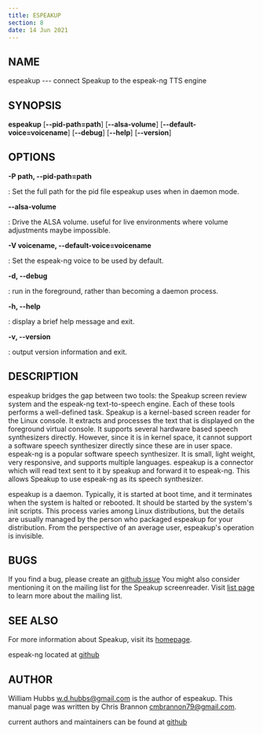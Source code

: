 ```yaml
---
title: ESPEAKUP
section: 8
date: 14 Jun 2021
---
```

<!-- markdownlint-disable MD036 -->

## NAME

espeakup --- connect Speakup to the espeak-ng TTS engine

## SYNOPSIS

**espeakup** \[**\--pid-path=path**\] \[**\--alsa-volume**\]
\[**\--default-voice=voicename**\] \[**\--debug**\] \[**\--help**\]
\[**\--version**\]

## OPTIONS

**-P path, \--pid-path=path**

:   Set the full path for the pid file espeakup uses when in daemon mode.

**\--alsa-volume**

:   Drive the ALSA volume. useful for live environments where volume
    adjustments maybe impossible.

**-V voicename, \--default-voice=voicename**

:   Set the espeak-ng voice to be used by default.

**-d, \--debug**

:   run in the foreground, rather than becoming a daemon process.

**-h, \--help**

:   display a brief help message and exit.

**-v, \--version**

:   output version information and exit.

## DESCRIPTION

espeakup bridges the gap between two tools: the Speakup screen review
system and the espeak-ng text-to-speech engine. Each of these tools
performs a well-defined task. Speakup is a kernel-based screen reader
for the Linux console. It extracts and processes the text that is
displayed on the foreground virtual console. It supports several
hardware based speech synthesizers directly. However, since it is in
kernel space, it cannot support a software speech synthesizer directly
since these are in user space. espeak-ng is a popular software speech
synthesizer. It is small, light weight, very responsive, and supports
multiple languages. espeakup is a connector which will read text sent to
it by speakup and forward it to espeak-ng. This allows Speakup to use
espeak-ng as its speech synthesizer.

espeakup is a daemon. Typically, it is started at boot time, and it
terminates when the system is halted or rebooted. It should be started
by the system's init scripts. This process varies among Linux
distributions, but the details are usually managed by the person who
packaged espeakup for your distribution. From the perspective of an
average user, espeakup's operation is invisible.

## BUGS

If you find a bug, please create an
[github issue](https://github.com/linux-speakup/espeakup/issues)
You might also consider mentioning it on the mailing list for the Speakup screenreader. Visit
[list page](https://linux-speakup.org/cgi-bin/mailman/listinfo/speakup)
to learn more about the mailing list.

## SEE ALSO

For more information about Speakup, visit its
[homepage](https://linux-speakup.org).

espeak-ng located at [github](https://github.com/espeak-ng/espeak-ng)

## AUTHOR

William Hubbs <w.d.hubbs@gmail.com> is the author of espeakup.
This manual page was written by Chris Brannon <cmbrannon79@gmail.com>.

current authors and maintainers can be found at
[github](https://github.com/linux-speakup/espeakup/graphs/contributors)
